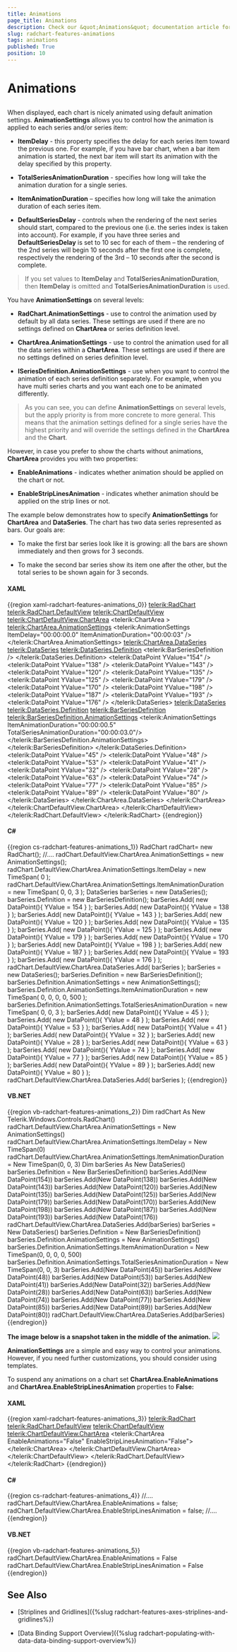```yaml
---
title: Animations
page_title: Animations
description: Check our &quot;Animations&quot; documentation article for the RadChart WPF control.
slug: radchart-features-animations
tags: animations
published: True
position: 10
---
```


# Animations



## 

When displayed, each chart is nicely animated using default animation settings. __AnimationSettings__ allows you to control how the animation is applied to each series and/or series item:

* __ItemDelay__ - this property specifies the delay for each series item toward the previous one. For example, if you have bar chart, when a bar item animation is started, the next bar item will start its animation with the delay specified by this property.

* __TotalSeriesAnimationDuration__ - specifies how long will take the animation duration for a single series.

* __ItemAnimationDuration__ – specifies how long will take the animation duration of each series item.

* __DefaultSeriesDelay__ - controls when the rendering of the next series should start, compared to the previous one (i.e. the series index is taken into account). For example, if you have three series and __DefaultSeriesDelay__ is set to 10 sec for each of them – the rendering of the 2nd series will begin 10 seconds after the first one is complete, respectively the rendering of the 3rd – 10 seconds after the second is complete.

>If you set values to __ItemDelay__ and __TotalSeriesAnimationDuration__, then __ItemDelay__ is omitted and __TotalSeriesAnimationDuration__ is used.

You have __AnimationSettings__ on several levels:

* __RadChart.AnimationSettings__ - use to control the animation used by default by all data series. These settings are used if there are no settings defined on __ChartArea__ or series definition level.

* __ChartArea.AnimationSettings__ - use to control the animation used for all the data series within a __ChartArea__. These settings are used if there are no settings defined on series definition level.

* __ISeriesDefinition.AnimationSettings__ - use when you want to control the animation of each series definition separately. For example, when you have multi series charts and you want each one to be animated differently.

>As you can see, you can define __AnimationSettings__ on several levels, but the apply priority is from more concrete to more general. This means that the animation settings defined for a single series have the highest priority and will override the settings defined in the __ChartArea__ and the __Chart__.

However, in case you prefer to show the charts without animations, __ChartArea__ provides you with two properties:

* __EnableAnimations__ - indicates whether animation should be applied on the chart or not.

* __EnableStripLinesAnimation__ - indicates whether animation should be applied on the strip lines or not. 

The example below demonstrates how to specify __AnimationSettings__ for __ChartArea__ and __DataSeries__. The chart has two data series represented as bars. Our goals are:

* To make the first bar series look like it is growing: all the bars are shown immediately and then grows for 3 seconds.

* To make the second bar series show its item one after the other, but the total series to be shown again for 3 seconds.

#### __XAML__

{{region xaml-radchart-features-animations_0}}
	<telerik:RadChart>
	    <telerik:RadChart.DefaultView>
	        <telerik:ChartDefaultView>
	            <!--....-->
	            <telerik:ChartDefaultView.ChartArea>
	                <telerik:ChartArea >
	                    <telerik:ChartArea.AnimationSettings>
	                        <telerik:AnimationSettings ItemDelay="00:00:00.0" 
	                                                   ItemAnimationDuration="00:00:03" />
	                    </telerik:ChartArea.AnimationSettings>
	                    <telerik:ChartArea.DataSeries>
	                        <telerik:DataSeries>
	                            <telerik:DataSeries.Definition>
	                                <telerik:BarSeriesDefinition />
	                            </telerik:DataSeries.Definition>
	                            <telerik:DataPoint YValue="154" />
	                            <telerik:DataPoint YValue="138" />
	                            <telerik:DataPoint YValue="143" />
	                            <telerik:DataPoint YValue="120" />
	                            <telerik:DataPoint YValue="135" />
	                            <telerik:DataPoint YValue="125" />
	                            <telerik:DataPoint YValue="179" />
	                            <telerik:DataPoint YValue="170" />
	                            <telerik:DataPoint YValue="198" />
	                            <telerik:DataPoint YValue="187" />
	                            <telerik:DataPoint YValue="193" />
	                            <telerik:DataPoint YValue="176" />
	                        </telerik:DataSeries>
	                        <telerik:DataSeries>
	                            <telerik:DataSeries.Definition>
	                                <telerik:BarSeriesDefinition>
	                                    <telerik:BarSeriesDefinition.AnimationSettings>
	                                        <telerik:AnimationSettings ItemAnimationDuration="00:00:00.5" 
	                                                                   TotalSeriesAnimationDuration="00:00:03.0"/>
	                                    </telerik:BarSeriesDefinition.AnimationSettings>
	                                </telerik:BarSeriesDefinition>
	                            </telerik:DataSeries.Definition>
	                            <telerik:DataPoint YValue="45" />
	                            <telerik:DataPoint YValue="48" />
	                            <telerik:DataPoint YValue="53" />
	                            <telerik:DataPoint YValue="41" />
	                            <telerik:DataPoint YValue="32" />
	                            <telerik:DataPoint YValue="28" />
	                            <telerik:DataPoint YValue="63" />
	                            <telerik:DataPoint YValue="74" />
	                            <telerik:DataPoint YValue="77" />
	                            <telerik:DataPoint YValue="85" />
	                            <telerik:DataPoint YValue="89" />
	                            <telerik:DataPoint YValue="80" />
	                        </telerik:DataSeries>
	                    </telerik:ChartArea.DataSeries>
	                </telerik:ChartArea>
	            </telerik:ChartDefaultView.ChartArea>
	        </telerik:ChartDefaultView>
	    </telerik:RadChart.DefaultView>
	</telerik:RadChart>
{{endregion}}



#### __C#__

{{region cs-radchart-features-animations_1}}
	RadChart radChart= new RadChart();
	//....
	radChart.DefaultView.ChartArea.AnimationSettings = new AnimationSettings();
	radChart.DefaultView.ChartArea.AnimationSettings.ItemDelay = new TimeSpan( 0 );
	radChart.DefaultView.ChartArea.AnimationSettings.ItemAnimationDuration = new TimeSpan( 0, 0, 3 );
	DataSeries barSeries = new DataSeries();
	barSeries.Definition = new BarSeriesDefinition();
	barSeries.Add( new DataPoint(){ YValue = 154 } );
	barSeries.Add( new DataPoint(){ YValue = 138 } );
	barSeries.Add( new DataPoint(){ YValue = 143 } );
	barSeries.Add( new DataPoint(){ YValue = 120 } );
	barSeries.Add( new DataPoint(){ YValue = 135 } );
	barSeries.Add( new DataPoint(){ YValue = 125 } );
	barSeries.Add( new DataPoint(){ YValue = 179 } );
	barSeries.Add( new DataPoint(){ YValue = 170 } );
	barSeries.Add( new DataPoint(){ YValue = 198 } );
	barSeries.Add( new DataPoint(){ YValue = 187 } );
	barSeries.Add( new DataPoint(){ YValue = 193 } );
	barSeries.Add( new DataPoint(){ YValue = 176 } );
	radChart.DefaultView.ChartArea.DataSeries.Add( barSeries );
	barSeries = new DataSeries();
	barSeries.Definition = new BarSeriesDefinition();
	barSeries.Definition.AnimationSettings = new AnimationSettings();
	barSeries.Definition.AnimationSettings.ItemAnimationDuration = new TimeSpan( 0, 0, 0, 0, 500 );
	barSeries.Definition.AnimationSettings.TotalSeriesAnimationDuration = new TimeSpan( 0, 0, 3 );
	barSeries.Add( new DataPoint(){ YValue = 45 } );
	barSeries.Add( new DataPoint(){ YValue = 48 } );
	barSeries.Add( new DataPoint(){ YValue = 53 } );
	barSeries.Add( new DataPoint(){ YValue = 41 } );
	barSeries.Add( new DataPoint(){ YValue = 32 } );
	barSeries.Add( new DataPoint(){ YValue = 28 } );
	barSeries.Add( new DataPoint(){ YValue = 63 } );
	barSeries.Add( new DataPoint(){ YValue = 74 } );
	barSeries.Add( new DataPoint(){ YValue = 77 } );
	barSeries.Add( new DataPoint(){ YValue = 85 } );
	barSeries.Add( new DataPoint(){ YValue = 89 } );
	barSeries.Add( new DataPoint(){ YValue = 80 } );
	radChart.DefaultView.ChartArea.DataSeries.Add( barSeries );
{{endregion}}
    
#### __VB.NET__

{{region vb-radchart-features-animations_2}}
	Dim radChart As New Telerik.Windows.Controls.RadChart()
	radChart.DefaultView.ChartArea.AnimationSettings = New AnimationSettings()
	radChart.DefaultView.ChartArea.AnimationSettings.ItemDelay = New TimeSpan(0)
	radChart.DefaultView.ChartArea.AnimationSettings.ItemAnimationDuration = New TimeSpan(0, 0, 3)
	Dim barSeries As New DataSeries()
	barSeries.Definition = New BarSeriesDefinition()
	barSeries.Add(New DataPoint(154))
	barSeries.Add(New DataPoint(138))
	barSeries.Add(New DataPoint(143))
	barSeries.Add(New DataPoint(120))
	barSeries.Add(New DataPoint(135))
	barSeries.Add(New DataPoint(125))
	barSeries.Add(New DataPoint(179))
	barSeries.Add(New DataPoint(170))
	barSeries.Add(New DataPoint(198))
	barSeries.Add(New DataPoint(187))
	barSeries.Add(New DataPoint(193))
	barSeries.Add(New DataPoint(176))
	radChart.DefaultView.ChartArea.DataSeries.Add(barSeries)
	barSeries = New DataSeries()
	barSeries.Definition = New BarSeriesDefinition()
	barSeries.Definition.AnimationSettings = New AnimationSettings()
	barSeries.Definition.AnimationSettings.ItemAnimationDuration = New TimeSpan(0, 0, 0, 0, 500)
	barSeries.Definition.AnimationSettings.TotalSeriesAnimationDuration = New TimeSpan(0, 0, 3)
	barSeries.Add(New DataPoint(45))
	barSeries.Add(New DataPoint(48))
	barSeries.Add(New DataPoint(53))
	barSeries.Add(New DataPoint(41))
	barSeries.Add(New DataPoint(32))
	barSeries.Add(New DataPoint(28))
	barSeries.Add(New DataPoint(63))
	barSeries.Add(New DataPoint(74))
	barSeries.Add(New DataPoint(77))
	barSeries.Add(New DataPoint(85))
	barSeries.Add(New DataPoint(89))
	barSeries.Add(New DataPoint(80))
	radChart.DefaultView.ChartArea.DataSeries.Add(barSeries)
{{endregion}}
    
__The image below is a snapshot taken in the middle of the animation.__
![](images/RadChart_Features_Animations_01.png)

__AnimationSettings__ are a simple and easy way to control your animations. However, if you need further customizations, you should consider using templates.

To suspend any animations on a chart set __ChartArea.EnableAnimations__ and __ChartArea.EnableStripLinesAnimation__ properties to __False:__

#### __XAML__

{{region xaml-radchart-features-animations_3}}
	<telerik:RadChart>
	    <telerik:RadChart.DefaultView>
	        <telerik:ChartDefaultView>
	            <!--....-->
	            <telerik:ChartDefaultView.ChartArea>
	                <telerik:ChartArea EnableAnimations="False" EnableStripLinesAnimation="False">
	                    <!--....-->
	                </telerik:ChartArea>
	            </telerik:ChartDefaultView.ChartArea>
	        </telerik:ChartDefaultView>
	    </telerik:RadChart.DefaultView>
	</telerik:RadChart>
{{endregion}}



#### __C#__

{{region cs-radchart-features-animations_4}}
	//....
	radChart.DefaultView.ChartArea.EnableAnimations = false;
	radChart.DefaultView.ChartArea.EnableStripLinesAnimation = false;
	//....
{{endregion}}



#### __VB.NET__

{{region vb-radchart-features-animations_5}}
	radChart.DefaultView.ChartArea.EnableAnimations = False
	radChart.DefaultView.ChartArea.EnableStripLinesAnimation = False
{{endregion}}



## See Also[](796308DB-6789-4F88-8C96-7D29A8F49E8B)

 * [Striplines and Gridlines]({%slug radchart-features-axes-striplines-and-gridlines%})

 * [Data Binding Support Overview]({%slug radchart-populating-with-data-data-binding-support-overview%})
